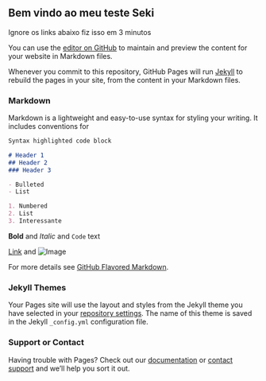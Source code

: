 ## Bem vindo ao meu teste Seki

Ignore os links abaixo fiz isso em 3 minutos

You can use the [editor on GitHub](https://github.com/TropicalCrow/TesteSite/edit/gh-pages/index.md) to maintain and preview the content for your website in Markdown files.

Whenever you commit to this repository, GitHub Pages will run [Jekyll](https://jekyllrb.com/) to rebuild the pages in your site, from the content in your Markdown files.

### Markdown

Markdown is a lightweight and easy-to-use syntax for styling your writing. It includes conventions for

```markdown
Syntax highlighted code block

# Header 1
## Header 2
### Header 3

- Bulleted
- List

1. Numbered
2. List
3. Interessante
```
**Bold** and _Italic_ and `Code` text

[Link](https://www.youtube.com/watch?v=lwoG7Cg1f5I&list=RDMMlwoG7Cg1f5I&start_radio=1) and ![Image](https://encrypted-tbn0.gstatic.com/images?q=tbn:ANd9GcQDr7VLNjHh1fBFiLlkjA_hsd4JZCkJR5frMg&usqp=CAU)


For more details see [GitHub Flavored Markdown](https://guides.github.com/features/mastering-markdown/).

### Jekyll Themes

Your Pages site will use the layout and styles from the Jekyll theme you have selected in your [repository settings](https://github.com/TropicalCrow/TesteSite/settings). The name of this theme is saved in the Jekyll `_config.yml` configuration file.

### Support or Contact

Having trouble with Pages? Check out our [documentation](https://docs.github.com/categories/github-pages-basics/) or [contact support](https://support.github.com/contact) and we’ll help you sort it out.
